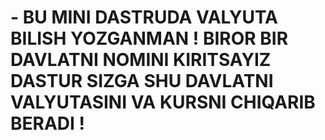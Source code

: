 # - BU MINI DASTRUDA VALYUTA BILISH YOZGANMAN ! BIROR BIR DAVLATNI NOMINI KIRITSAYIZ DASTUR SIZGA SHU DAVLATNI VALYUTASINI VA KURSNI CHIQARIB BERADI !
